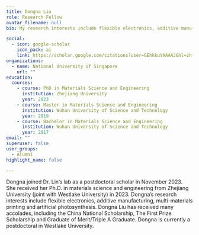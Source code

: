 ```yaml
---
title: Dongna Liu
role: Research Fellow
avatar_filename: null
bio: My research interests include flexible electronics, additive manufacturing, multi-materials printing and artificial-photosynthesis

social:
  - icon: google-scholar
    icon_pack: ai
    link: https://scholar.google.com/citations?user=GEhkkuYAAAAJ&hl=zh-CN
organizations:
  - name: National University of Singapore
    url: ""
education:
  courses:
    - course: PhD in Materials Science and Engineering
      institution: Zhejiang University
      year: 2023
    - course: Master in Materials Science and Engineering 
      institution: Wuhan University of Science and Technology
      year: 2019
    - course: Bachelor in Materials Science and Engineering 
      institution: Wuhan University of Science and Technology
      year: 2017
email: ""      
superuser: false
user_groups:
  - Alumni
highlight_name: false

---
```

Dongna joined Dr. Lin’s lab as a postdoctoral scholar in November 2023. She received her Ph.D. in materials science and engineering from Zhejiang University (joint with Westlake University) in 2023. Dongna’s research interests include flexible electronics, additive manufacturing, multi-materials printing and artificial photosynthesis. Dongna Liu has received many accolades, including the China National Scholarship, The First Prize Scholarship and Graduate of Merit/Triple A Graduate. Dongna is currently a postdoctoral in Westlake University.
